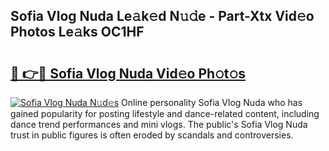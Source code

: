 ## Sofia Vlog Nuda Le𝚊k𝚎d N𝚞𝚍e - Part-Xtx Vid𝚎o Photos Le𝚊ks OC1HF

# <h2><a href="http://fbfhwhv.evod.top/?m=Sofia+Vlog+Nuda">🔗 👉🔴 Sofia Vlog Nuda Vid𝚎o Ph𝚘t𝚘s</a></h2>

[![Sofia Vlog Nuda N𝚞d𝚎s](https://i.imgur.com/8V9OHl7.gif)](http://fbfhwhv.evod.top/?m=Sofia+Vlog+Nuda)
Online personality Sofia Vlog Nuda who has gained popularity for posting lifestyle and dance-related content, including dance trend performances and mini vlogs. The public's Sofia Vlog Nuda trust in public figures is often eroded by scandals and controversies. 
